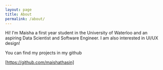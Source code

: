 ```yaml
---
layout: page
title: About
permalink: /about/
---
```


Hi! I'm Maisha a first year student in the University of Waterloo and an aspiring Data Scientist and Software Engineer. I am also interested in UI/UX design!

You can find my projects in my github 

[https://github.com/maishathasin]



